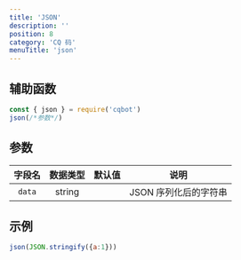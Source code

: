 ```yaml
---
title: 'JSON'
description: ''
position: 8
category: 'CQ 码'
menuTitle: 'json'
---
```


## 辅助函数

```js
const { json } = require('cqbot')
json(/*参数*/)
```

## 参数

| 字段名 | 数据类型 | 默认值 | 说明 |
| :---: | :---: | :---: | :---: |
| `data` | string | | JSON 序列化后的字符串 |

## 示例

```js
json(JSON.stringify({a:1}))
```
